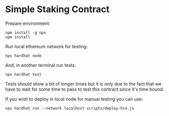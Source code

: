 # Simple Staking Contract

Prepare environment:
```aidl
npm install -g npx
npm install
```

Run local ethereum network for testing:

```aidl
npx hardhat node
```

And, in another terminal run tests:
```aidl
npx hardhat test
```
Tests should show a bit of longer times but it is only due to the fact that we have to wait for some time to pass to test this contract since it's time bound.

If you wish to deploy in local node for manual testing you can use:

```aidl
npx hardhat run --network localhost scripts/deploy-hre.js
```
